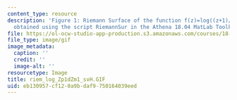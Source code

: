 ```yaml
---
content_type: resource
description: 'Figure 1: Riemann Surface of the function f(z)=log((z+1)/(z-1)). Picture
  obtained using the script RiemannSur in the Athena 18.04 MatLab Toolkit.'
file: https://ol-ocw-studio-app-production.s3.amazonaws.com/courses/18-04-complex-variables-with-applications-fall-1999/eb130957cf120a9bdaf9750164039eed_riem_log_Zp1dZm1_svH.GIF
file_type: image/gif
image_metadata:
  caption: ''
  credit: ''
  image-alt: ''
resourcetype: Image
title: riem_log_Zp1dZm1_svH.GIF
uid: eb130957-cf12-0a9b-daf9-750164039eed
---
```

